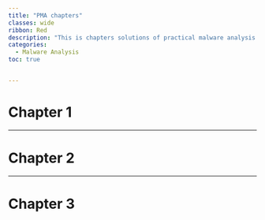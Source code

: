 ```yaml
---
title: "PMA chapters"
classes: wide
ribbon: Red
description: "This is chapters solutions of practical malware analysis book"
categories:
  - Malware Analysis
toc: true


---
```


# Chapter 1

---

# Chapter 2

---

# Chapter 3